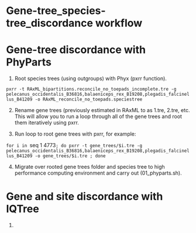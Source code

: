 # Gene-tree_species-tree_discordance workflow


# Gene-tree discordance with PhyParts

01. Root species trees (using outgroups) with Phyx (pxrr function). 

`pxrr -t RAxML_bipartitions.reconcile_no_toepads_incomplete.tre -g pelecanus_occidentalis_B36816,balaeniceps_rex_B19208,plegadis_falcinellus_B41209 -o RAxML_reconcile_no_toepads.speciestree`


02. Rename gene trees (previously estimated in RAxML to as 1.tre, 2.tre, etc. This will allow you to run a loop through all of the gene trees and root them iteratively using pxrr. 

03. Run loop to root gene trees with pxrr, for example: 

`for i in `seq 1 4773`; do pxrr -t gene_trees/$i.tre -g pelecanus_occidentalis_B36816,balaeniceps_rex_B19208,plegadis_falcinellus_B41209 -o gene_trees/$i.tre ; done`

04. Migrate over rooted gene trees folder and species tree to high performance computing environment and carry out (01_phyparts.sh). 

# Gene and site discordance with IQTree
1. 
